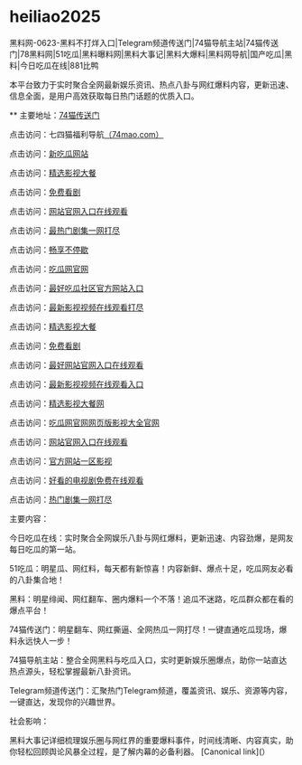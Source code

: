 # heiliao2025
黑料网-0623-黑料不打烊入口|Telegram频道传送门|74猫导航主站|74猫传送门|78黑料网|51吃瓜|黑料曝料网|黑料大事记|黑料大爆料|黑料网导航|国产吃瓜|黑料|今日吃瓜在线|881比鸭

本平台致力于实时聚合全网最新娱乐资讯、热点八卦与网红爆料内容，更新迅速、信息全面，是用户高效获取每日热门话题的优质入口。

** 主要地址：<a href="https://74mao.com/">74猫传送门</a>

点击访问：七四猫福利导航<a href="https://74mao.com/">（74mao.com）</a>

点击访问：<a href="https://cg1-46.pages.dev/">新吃瓜网站</a>

点击访问：<a href="https://cg2-46.pages.dev/">精选影视大餐</a>

点击访问：<a href="https://cg3-46.pages.dev/">免费看剧</a>

点击访问：<a href="https://cg4-46.pages.dev/">网站官网入口在线观看</a>

点击访问：<a href="https://cg1-47.pages.dev/">最热门剧集一网打尽</a>

点击访问：<a href="https://cg2-47.pages.dev/">畅享不停歇</a>

点击访问：<a href="https://cg3-47.pages.dev/">吃瓜网官网</a>

点击访问：<a href="https://cg4-47.pages.dev/">最好吃瓜社区官方网站入口</a>

点击访问：<a href="https://cg1-48.pages.dev/">最新影视视频在线观看打尽</a>

点击访问：<a href="https://cg2-48.pages.dev/">精选影视大餐</a>

点击访问：<a href="https://cg3-48.pages.dev/">免费看剧</a>

点击访问：<a href="https://cg4-48.pages.dev/">最好网站官网入口在线观看 </a>

点击访问：<a href="https://cg1-49.pages.dev/">最新影视视频在线观看入口</a>

点击访问：<a href="https://cg2-49.pages.dev/">精选影视大餐网</a>

点击访问：<a href="https://cg3-49.pages.dev/">吃瓜网官网网页版影视大全官网</a>

点击访问：<a href="https://cg4-49.pages.dev/">网站官网入口在线观看</a>

点击访问：<a href="https://cg9-37.pages.dev/">官方网站一区影视</a>

点击访问：<a href="https://cg5-37.pages.dev/">好看的电视剧免费在线观看</a>

点击访问：<a href="https://cg1-34.pages.dev/">热门剧集一网打尽</a>

主要内容：

今日吃瓜在线：实时聚合全网娱乐八卦与网红爆料，更新迅速、内容劲爆，是网友每日吃瓜的第一站。

51吃瓜：明星瓜、网红料，每天都有新惊喜！内容新鲜、爆点十足，吃瓜网友必看的八卦集合地！

黑料：明星绯闻、网红翻车、圈内爆料一个不落！追瓜不迷路，吃瓜群众都在看的爆点平台！

74猫传送门：明星翻车、网红撕逼、全网热瓜一网打尽！一键直通吃瓜现场，爆料永远快人一步！

74猫导航主站：整合全网黑料与吃瓜入口，实时更新娱乐圈爆点，助你一站直达热点源头，轻松掌握最新八卦资讯。

Telegram频道传送门：汇聚热门Telegram频道，覆盖资讯、娱乐、资源等内容，一键直达，发现你的兴趣世界。

社会影响：

黑料大事记详细梳理娱乐圈与网红界的重要爆料事件，时间线清晰、内容真实，助你轻松回顾舆论风暴全过程，是了解内幕的必备利器。
[Canonical link](）
